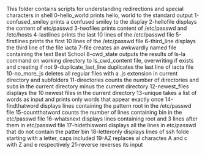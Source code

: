 This folder contains scripts for understanding redirections and special characters in shell
0-hello_world prints hello, world to the standard output
1-confused_smiley prints a confused smiley to the display
2-hellofile displays the content of etc/passwd
3-twofiles prints content of /etc/passwd and /etc/hosts
4-lastlines prints the last 10 lines of the /etc/passwd file
5-firstlines prints the first 10 lines of the /etc/passwd file
6-third_line displays the third line of the file iacta
7-file creates an awkwardly named file containing the text Best School
8-cwd_state outputs the results of ls-la command on working directory to ls_cwd_content file, overwriting if exists and creating if not
9-duplicate_last_line duplicates the last line of iacta file
10-no_more_js deletes all regular files with a .js extension in current directory and subfolders
11-directories counts the number of directories and subs in the current directory minus the current directory
12-newest_files displays the 10 newest files in the current directory
13-unique takes a list of words as input and prints only words that appear exactly once
14-findthatword displays lines containing the pattern root in the /etc/passwd file
15-countthatword counts the number of lines containing bin in the etc/passwd file
16-whatsnext displays lines containing root and 3 lines after them in etc/passwd file
17-hidethisword displays all the lines in etc/passwd that do not contain the patter bin
18-letteronly displays lines of ssh folde starting with a letter, caps included
19-AZ replaces al charactes A and c with Z and e respectively
21-reverse reverses its input
